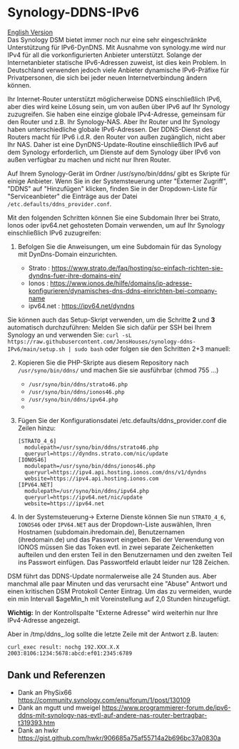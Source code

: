 # Synology-DDNS-IPv6

[English Version](README_E.md)    
Das Synology DSM bietet immer noch nur eine sehr eingeschränkte Unterstützung für IPv6-DynDNS. Mit Ausnahme von synology.me wird nur IPv4 für all die vorkonfigurierten Anbieter unterstützt. Solange der Internetanbieter statische IPv6-Adressen zuweist, ist dies kein Problem. In Deutschland verwenden jedoch viele Anbieter dynamische IPv6-Präfixe für Privatpersonen, die sich bei jeder neuen Internetverbindung ändern können.

Ihr Internet-Router unterstützt möglicherweise DDNS einschließlich IPv6, aber dies wird keine Lösung sein, um von außen über IPv6 auf Ihr Synology zuzugreifen. Sie haben eine einzige globale IPv4-Adresse, gemeinsam für den Router und z.B. Ihr Synology-NAS. Aber Ihr Router und Ihr Synology haben unterschiedliche globale IPv6-Adressen. Der DDNS-Dienst des Routers macht für IPv6 i.d.R. den Router von außen zugänglich, nicht aber Ihr NAS. Daher ist eine DynDNS-Update-Routine einschließlich IPv6 auf dem Synology erforderlich, um Dienste auf dem Synology über IPv6 von außen verfügbar zu machen und nicht nur Ihren Router.

Auf Ihrem Synology-Gerät im Ordner /usr/syno/bin/ddns/ gibt es Skripte für einige Anbieter. Wenn Sie in der Systemsteuerung unter "Externer Zugriff", "DDNS" auf "Hinzufügen" klicken, finden Sie in der Dropdown-Liste für "Serviceanbieter" die Einträge aus der Datei `/etc.defaults/ddns_provider.conf`.

Mit den folgenden Schritten können Sie eine Subdomain Ihrer bei Strato, Ionos oder ipv64.net gehosteten Domain verwenden, um auf Ihr Synology einschließlich IPv6 zuzugreifen:
1) Befolgen Sie die Anweisungen, um eine Subdomain für das Synology mit DynDns-Domain einzurichten.

   - Strato    : https://www.strato.de/faq/hosting/so-einfach-richten-sie-dyndns-fuer-ihre-domains-ein/
   - Ionos     : https://www.ionos.de/hilfe/domains/ip-adresse-konfigurieren/dynamisches-dns-ddns-einrichten-bei-company-name
   - ipv64.net : https://ipv64.net/dyndns

Sie können auch das Setup-Skript verwenden, um die Schritte **2** und **3** automatisch durchzuführen:
Melden Sie sich dafür per SSH bei Ihrem Synology an und verwenden Sie:
`curl -sL https://raw.githubusercontent.com/JensHouses/synology-ddns-IPv6/main/setup.sh | sudo bash`
oder folgen sie den Schritten 2+3 manuell:

2) Kopieren Sie die PHP-Skripte aus diesem Repository nach `/usr/syno/bin/ddns/` und machen Sie sie ausführbar (chmod 755 ...)
   - `/usr/syno/bin/ddns/strato46.php`
   - `/usr/syno/bin/ddns/ionos46.php`
   - `/usr/syno/bin/ddns/ipv64.php`
   - 
3) Fügen Sie der Konfigurationsdatei /etc.defaults/ddns_provider.conf die Zeilen hinzu:

       [STRATO_4_6]
         modulepath=/usr/syno/bin/ddns/strato46.php
         queryurl=https://dyndns.strato.com/nic/update
       [IONOS46]
         modulepath=/usr/syno/bin/ddns/ionos46.php
         queryurl=https://ipv4.api.hosting.ionos.com/dns/v1/dyndns
         website=https://ipv4.api.hosting.ionos.com
       [IPV64.NET]
         modulepath=/usr/syno/bin/ddns/ipv64.php
         queryurl=https://ipv64.net/nic/update
         website=https://ipv64.net
   
5) In der Systemsteuerung-> Externe Dienste können Sie nun `STRATO_4_6`, `IONOS46` oder `IPV64.NET` aus der Dropdown-Liste auswählen, Ihren Hostnamen (subdomain.ihredomain.de), Benutzernamen (ihredomain.de) und das Passwort eingeben.
   Bei der Verwendung von IONOS müssen Sie das Token evtl. in zwei separate Zeichenketten aufteilen und den ersten Teil in den Benutzernamen und den zweiten Teil ins Passwort einfügen. Das Passwortfeld erlaubt leider nur 128 Zeichen.

DSM führt das DDNS-Update normalerweise alle 24 Stunden aus. Aber manchmal alle paar Minuten und das verursacht eine "Abuse" Antwort und einen kritischen DSM Protokoll Center Eintrag. Um das zu vermeiden, wurde ein min Intervall $ageMin_h mit Voreinstellung auf 2,0 Stunden hinzugefügt.

**Wichtig:** In der Kontrollspalte "Externe Adresse" wird weiterhin nur Ihre IPv4-Adresse angezeigt.

Aber in /tmp/ddns_<dienstname>.log sollte die letzte Zeile mit der Antwort z.B. lauten:

`curl_exec result: nochg 192.XXX.X.X 2003:8106:1234:5678:abcd:ef01:2345:6789`

## Dank und Referenzen
- Dank an PhySix66 https://community.synology.com/enu/forum/1/post/130109
- Dank an mgutt und mweigel https://www.programmierer-forum.de/ipv6-ddns-mit-synology-nas-evtl-auf-andere-nas-router-bertragbar-t319393.htm
- Dank an hwkr https://gist.github.com/hwkr/906685a75af55714a2b696bc37a0830a

